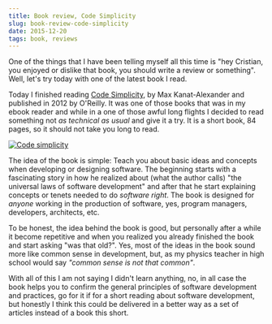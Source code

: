 ```yaml
---
title: Book review, Code Simplicity
slug: book-review-code-simplicity
date: 2015-12-20
tags: book, reviews
---
```



One of the things that I have been telling myself all this time is "hey Cristian, you enjoyed or dislike that book, you should write a review or something". Well, let's try today with one of the latest book I read.

Today I finished reading [Code Simplicity](http://shop.oreilly.com/product/0636920022251.do), by Max Kanat-Alexander and published in 2012 by O'Reilly. It was one of those books that was in my ebook reader and while in a one of those awful long flights I decided to read something not _as technical as usual_ and give it a try. It is a short book, 84 pages, so it should not take you long to read.

[![Code simplicity]({filename}/images/code_simplicity_review.jpg)](http://shop.oreilly.com/product/0636920022251.do)

The idea of the book is simple: Teach you about basic ideas and concepts when developing or designing software. The beginning starts with a fascinating story in how he realized about (what the author calls) "the universal laws of software development" and after that he start explaining concepts or tenets needed to do _software right_. The book is designed for _anyone_ working in the production of software, yes, program managers, developers, architects, etc.

To be honest, the idea behind the book is good, but personally after a while it become repetitive and when you realized you already finished the book and start asking "was that old?". Yes, most of the ideas in the book sound more like common sense in development, but, as my physics teacher in high school would say _"common sense is not that common"_.

With all of this I am not saying I didn't learn anything, no, in all case the book helps you to confirm the general principles of software development and practices, go for it if for a short reading about software development, but honestly I think this could be delivered in a better way as a set of articles instead of a book this short.
